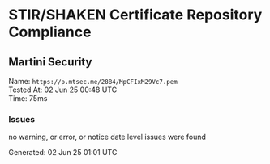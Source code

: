 # STIR/SHAKEN Certificate Repository Compliance

## Martini Security

Name: `https://p.mtsec.me/2884/MpCFIxM29Vc7.pem`\
Tested At: 02 Jun 25 00:48 UTC\
Time: 75ms

### Issues

no warning, or error, or notice date level issues were found

Generated: 02 Jun 25 01:01 UTC